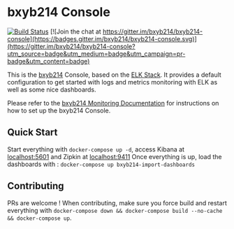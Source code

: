 # bxyb214 Console

[![Build Status][travis-image]][travis-url]
[![Join the chat at https://gitter.im/bxyb214/bxyb214-console](https://badges.gitter.im/bxyb214/bxyb214-console.svg)](https://gitter.im/bxyb214/bxyb214-console?utm_source=badge&utm_medium=badge&utm_campaign=pr-badge&utm_content=badge)

This is the [bxyb214](http://bxyb214.github.io/) Console, based on the [ELK Stack](https://www.elastic.co/products). It provides a default configuration to get started with logs and metrics monitoring with ELK as well as some nice dashboards.

Please refer to the [bxyb214 Monitoring Documentation](http://bxyb214.github.io/monitoring) for instructions on how to set up the bxyb214 Console.

[travis-image]: https://travis-ci.org/bxyb214/bxyb214-console.svg?branch=master
[travis-url]: https://travis-ci.org/bxyb214/bxyb214-console

## Quick Start

Start everything with `docker-compose up -d`, access Kibana at [localhost:5601](http://localhost:5601) and Zipkin at [localhost:9411](http://localhost:9411)
Once everything is up, load the dashboards with : `docker-compose up bxyb214-import-dashboards`

## Contributing

PRs are welcome ! When contributing, make sure you force build and restart everything with `docker-compose down && docker-compose build --no-cache && docker-compose up`.

